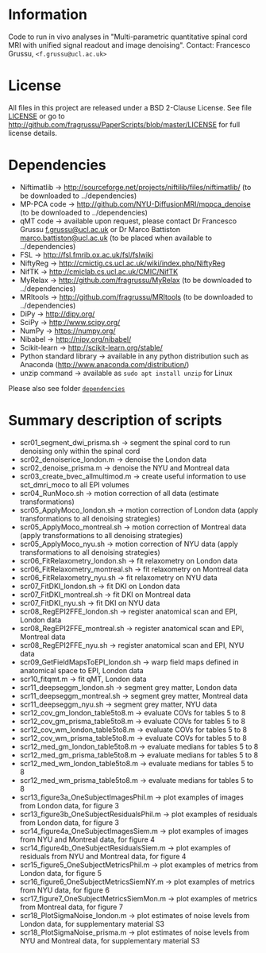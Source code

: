 # Information
Code to run in vivo analyses in
"Multi-parametric quantitative spinal cord MRI with unified signal readout and image denoising".
Contact: Francesco Grussu, `<f.grussu@ucl.ac.uk>`


# License
All files in this project are released under a BSD 2-Clause License.
See file [LICENSE](http://github.com/fragrussu/PaperScripts/blob/master/LICENSE) or go to http://github.com/fragrussu/PaperScripts/blob/master/LICENSE for full license details.


# Dependencies

* Niftimatlib                -> http://sourceforge.net/projects/niftilib/files/niftimatlib/ (to be downloaded to ../dependencies)
* MP-PCA code                -> http://github.com/NYU-DiffusionMRI/mppca_denoise (to be downloaded to ../dependencies)
* qMT code                   -> available upon request, please contact Dr Francesco Grussu <f.grussu@ucl.ac.uk> or Dr Marco Battiston <marco.battiston@ucl.ac.uk> (to be placed when available to ../dependencies)
* FSL                        -> http://fsl.fmrib.ox.ac.uk/fsl/fslwiki
* NiftyReg                   -> http://cmictig.cs.ucl.ac.uk/wiki/index.php/NiftyReg
* NifTK                      -> http://cmiclab.cs.ucl.ac.uk/CMIC/NifTK
* MyRelax                    -> http://github.com/fragrussu/MyRelax (to be downloaded to ../dependencies)
* MRItools                   -> http://github.com/fragrussu/MRItools (to be downloaded to ../dependencies)
* DiPy                       -> http://dipy.org/
* SciPy                      -> http://www.scipy.org/
* NumPy                      -> https://numpy.org/
* Nibabel                    -> http://nipy.org/nibabel/
* Scikit-learn               -> http://scikit-learn.org/stable/
* Python standard library    -> available in any python distribution such as Anaconda (http://www.anaconda.com/distribution/)
* unzip command              -> available as `sudo apt install unzip` for Linux

Please also see folder [`dependencies`](https://github.com/fragrussu/PaperScripts/blob/master/sc_unireadout/dependencies/README.md)


# Summary description of scripts

* scr01_segment_dwi_prisma.sh                   ->  segment the spinal cord to run denoising only within the spinal cord
* scr02_denoiserice_london.m                    ->  denoise the London data
* scr02_denoise_prisma.m                        ->  denoise the NYU and Montreal data
* scr03_create_bvec_allmultimod.m               ->  create useful information to use sct_dmri_moco to all EPI volumes
* scr04_RunMoco.sh                              ->  motion correction of all data (estimate transformations)
* scr05_ApplyMoco_london.sh                     ->  motion correction of London data (apply transformations to all denoising strategies)
* scr05_ApplyMoco_montreal.sh                   ->  motion correction of Montreal data (apply transformations to all denoising strategies)
* scr05_ApplyMoco_nyu.sh                        ->  motion correction of NYU data (apply transformations to all denoising strategies)
* scr06_FitRelaxometry_london.sh                ->  fit relaxometry on London data
* scr06_FitRelaxometry_montreal.sh              ->  fit relaxometry on Montreal data
* scr06_FitRelaxometry_nyu.sh                   ->  fit relaxometry on NYU data
* scr07_FitDKI_london.sh                        ->  fit DKI on London data
* scr07_FitDKI_montreal.sh                      ->  fit DKI on Montreal data
* scr07_FitDKI_nyu.sh                           ->  fit DKI on NYU data
* scr08_RegEPI2FFE_london.sh                    ->  register anatomical scan and EPI, London data
* scr08_RegEPI2FFE_montreal.sh                  ->  register anatomical scan and EPI, Montreal data
* scr08_RegEPI2FFE_nyu.sh                       ->  register anatomical scan and EPI, NYU data
* scr09_GetFieldMapsToEPI_london.sh             ->  warp field maps defined in anatomical space to EPI, London data
* scr10_fitqmt.m                                ->  fit qMT, London data
* scr11_deepseggm_london.sh                     ->  segment grey matter, London data
* scr11_deepseggm_montreal.sh                   ->  segment grey matter, Montreal data
* scr11_deepseggm_nyu.sh                        ->  segment grey matter, NYU data
* scr12_cov_gm_london_table5to8.m               ->  evaluate COVs for tables 5 to 8
* scr12_cov_gm_prisma_table5to8.m               ->  evaluate COVs for tables 5 to 8
* scr12_cov_wm_london_table5to8.m               ->  evaluate COVs for tables 5 to 8
* scr12_cov_wm_prisma_table5to8.m               ->  evaluate COVs for tables 5 to 8
* scr12_med_gm_london_table5to8.m               ->  evaluate medians for tables 5 to 8
* scr12_med_gm_prisma_table5to8.m               ->  evaluate medians for tables 5 to 8
* scr12_med_wm_london_table5to8.m               ->  evaluate medians for tables 5 to 8
* scr12_med_wm_prisma_table5to8.m               ->  evaluate medians for tables 5 to 8
* scr13_figure3a_OneSubjectImagesPhil.m         ->  plot examples of images from London data, for figure 3
* scr13_figure3b_OneSubjectResidualsPhil.m      ->  plot examples of residuals from London data, for figure 3
* scr14_figure4a_OneSubjectImagesSiem.m         ->  plot examples of images from NYU and Montreal data, for figure 4
* scr14_figure4b_OneSubjectResidualsSiem.m      ->  plot examples of residuals from NYU and Montreal data, for figure 4
* scr15_figure5_OneSubjectMetricsPhil.m         ->  plot examples of metrics from London data, for figure 5 
* scr16_figure6_OneSubjectMetricsSiemNY.m       ->  plot examples of metrics from NYU data, for figure 6
* scr17_figure7_OneSubjectMetricsSiemMon.m      ->  plot examples of metrics from Montreal data, for figure 7
* scr18_PlotSigmaNoise_london.m                 ->  plot estimates of noise levels from London data, for supplementary material S3
* scr18_PlotSigmaNoise_prisma.m                 ->  plot estimates of noise levels from NYU and Montreal data, for supplementary material S3
